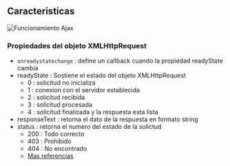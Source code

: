 ## **Caracteristicas**
![Funcionamiento Ajax](https://www.w3schools.com/xml/ajax.gif)


### **Propiedades del objeto XMLHttpRequest**
- `onreadystatechange` : define un callback cuando la propiedad readyState cambia
- readyState : Sostiene el estado del objeto XMLHttpRequest
    - 0 : solicitud no inicializa
    - 1 : conexion con el servidor establecida
    - 2 : solicitud recibida
    - 3 : solicitud procesada
    - 4 : solicitud finalizada y la respuesta esta lista
- responseText :  retorna el dato de la respuesta en formato string
- status : retorna el numero del estado de la solictud
    - 200 : Todo correcto
    - 403 : Prohibido
    - 404 : No encontrado
    - [Mas referencias](https://www.w3schools.com/tags/ref_httpmessages.asp)